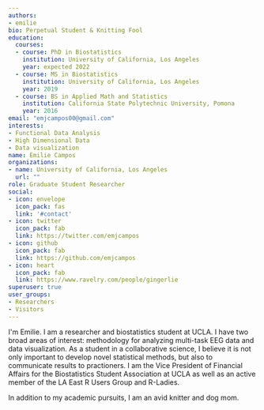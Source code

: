 ```yaml
---
authors:
- emilie
bio: Perpetual Student & Knitting Fool 
education:
  courses:
  - course: PhD in Biostatistics
    institution: University of California, Los Angeles
    year: expected 2022
  - course: MS in Biostatistics
    institution: University of California, Los Angeles
    year: 2019
  - course: BS in Applied Math and Statistics
    institution: California State Polytechnic University, Pomona
    year: 2016
email: "emjcampos00@gmail.com"
interests:
- Functional Data Analysis 
- High Dimensional Data
- Data visualization
name: Emilie Campos
organizations:
- name: University of California, Los Angeles
  url: ""
role: Graduate Student Researcher
social:
- icon: envelope
  icon_pack: fas
  link: '#contact'
- icon: twitter
  icon_pack: fab
  link: https://twitter.com/emjcampos
- icon: github
  icon_pack: fab
  link: https://github.com/emjcampos
- icon: heart
  icon_pack: fab
  link: https://www.ravelry.com/people/gingerlie
superuser: true
user_groups:
- Researchers
- Visitors
---
```


I'm Emilie. I am a researcher and biostatistics student at UCLA. I have two broad areas of interest: methodology for analyzing multi-task EEG data and data visualization. As a student in a collaborative science, I believe it is not only important to develop novel statistical methods, but also to communicate results to practioners. I am the Vice President of Financial Affairs for the Biostatistics Student Association at UCLA as well as an active member of the LA East R Users Group and R-Ladies. 

In addition to my academic pursuits, I am an avid knitter and dog mom. 
